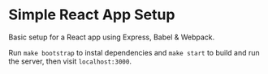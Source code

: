 Simple React App Setup
======================

Basic setup for a React app using Express, Babel & Webpack.

Run `make bootstrap` to instal dependencies and `make start` to build and run the server, then visit `localhost:3000`.
